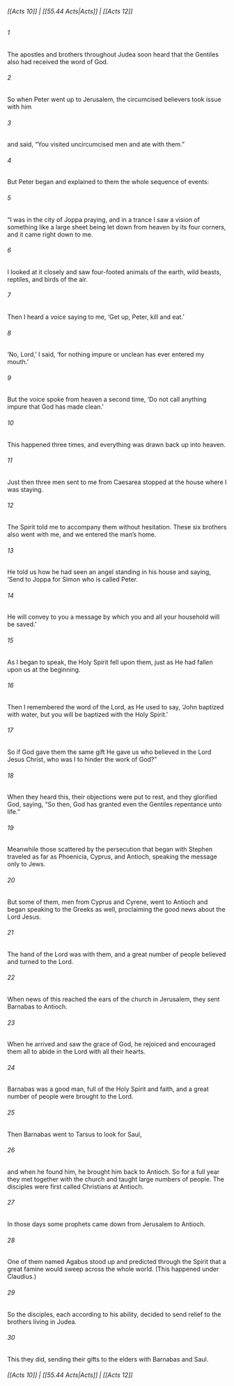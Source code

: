 
###### [[Acts 10]] | [[55.44 Acts|Acts]] | [[Acts 12]]

###### 1
The apostles and brothers throughout Judea soon heard that the Gentiles also had received the word of God.
###### 2
So when Peter went up to Jerusalem, the circumcised believers took issue with him
###### 3
and said, “You visited uncircumcised men and ate with them.”
###### 4
But Peter began and explained to them the whole sequence of events:
###### 5
“I was in the city of Joppa praying, and in a trance I saw a vision of something like a large sheet being let down from heaven by its four corners, and it came right down to me.
###### 6
I looked at it closely and saw four-footed animals of the earth, wild beasts, reptiles, and birds of the air.
###### 7
Then I heard a voice saying to me, ‘Get up, Peter, kill and eat.’
###### 8
‘No, Lord,’ I said, ‘for nothing impure or unclean has ever entered my mouth.’
###### 9
But the voice spoke from heaven a second time, ‘Do not call anything impure that God has made clean.’
###### 10
This happened three times, and everything was drawn back up into heaven.
###### 11
Just then three men sent to me from Caesarea stopped at the house where I was staying.
###### 12
The Spirit told me to accompany them without hesitation. These six brothers also went with me, and we entered the man’s home.
###### 13
He told us how he had seen an angel standing in his house and saying, ‘Send to Joppa for Simon who is called Peter.
###### 14
He will convey to you a message by which you and all your household will be saved.’
###### 15
As I began to speak, the Holy Spirit fell upon them, just as He had fallen upon us at the beginning.
###### 16
Then I remembered the word of the Lord, as He used to say, ‘John baptized with water, but you will be baptized with the Holy Spirit.’
###### 17
So if God gave them the same gift He gave us who believed in the Lord Jesus Christ, who was I to hinder the work of God?”
###### 18
When they heard this, their objections were put to rest, and they glorified God, saying, “So then, God has granted even the Gentiles repentance unto life.”
###### 19
Meanwhile those scattered by the persecution that began with Stephen traveled as far as Phoenicia, Cyprus, and Antioch, speaking the message only to Jews.
###### 20
But some of them, men from Cyprus and Cyrene, went to Antioch and began speaking to the Greeks as well, proclaiming the good news about the Lord Jesus.
###### 21
The hand of the Lord was with them, and a great number of people believed and turned to the Lord.
###### 22
When news of this reached the ears of the church in Jerusalem, they sent Barnabas to Antioch.
###### 23
When he arrived and saw the grace of God, he rejoiced and encouraged them all to abide in the Lord with all their hearts.
###### 24
Barnabas was a good man, full of the Holy Spirit and faith, and a great number of people were brought to the Lord.
###### 25
Then Barnabas went to Tarsus to look for Saul,
###### 26
and when he found him, he brought him back to Antioch. So for a full year they met together with the church and taught large numbers of people. The disciples were first called Christians at Antioch.
###### 27
In those days some prophets came down from Jerusalem to Antioch.
###### 28
One of them named Agabus stood up and predicted through the Spirit that a great famine would sweep across the whole world. (This happened under Claudius.)
###### 29
So the disciples, each according to his ability, decided to send relief to the brothers living in Judea.
###### 30
This they did, sending their gifts to the elders with Barnabas and Saul.

###### [[Acts 10]] | [[55.44 Acts|Acts]] | [[Acts 12]]
